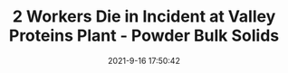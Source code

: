 ---
"title": "2 Workers Die in Incident at Valley Proteins Plant - Powder Bulk Solids"
"date": "2021-9-16 17:50:42"
"feed_name": "GOOGLENEWSINDUSTRIAL"
"feed_website": "https://news.google.com/search?q=industrial%2Bincident&hl=en-US&gl=US&ceid=US:en"
"feed_rss": "https://news.google.com/rss/search?q=industrial%2Bincident&hl=en-US&gl=US&ceid=US:en"
"link": "https://www.powderbulksolids.com/food-beverage/2-workers-die-incident-valley-proteins-plant"
"file": "_posts/2021-1-1-c98559f812cdf3ea78f74dc4ca2a55ac22c27bed.md"
"accident": "1"
"drilling": "1"
"dead": ""
"injured": ""
---